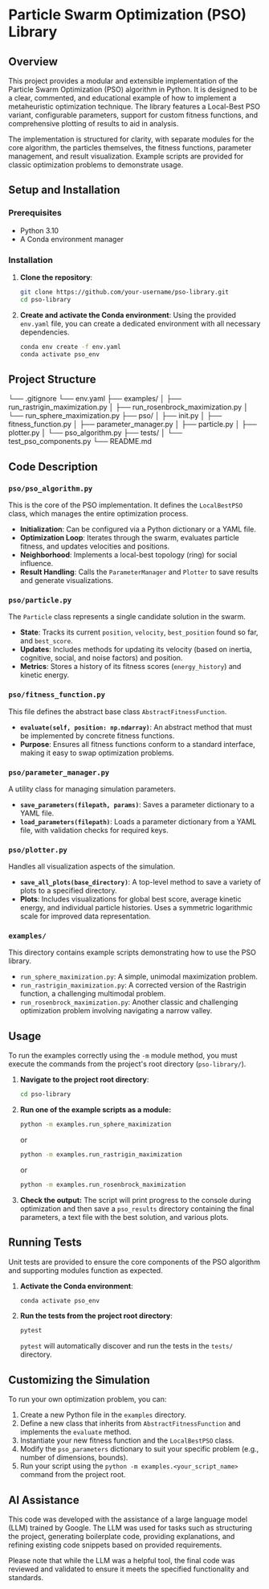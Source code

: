 # Particle Swarm Optimization (PSO) Library

## Overview

This project provides a modular and extensible implementation of the Particle Swarm Optimization (PSO) algorithm in Python. It is designed to be a clear, commented, and educational example of how to implement a metaheuristic optimization technique. The library features a Local-Best PSO variant, configurable parameters, support for custom fitness functions, and comprehensive plotting of results to aid in analysis.

The implementation is structured for clarity, with separate modules for the core algorithm, the particles themselves, the fitness functions, parameter management, and result visualization. Example scripts are provided for classic optimization problems to demonstrate usage.

## Setup and Installation

### Prerequisites

*   Python 3.10
*   A Conda environment manager

### Installation

1.  **Clone the repository**:
    ```sh
    git clone https://github.com/your-username/pso-library.git
    cd pso-library
    ```
2.  **Create and activate the Conda environment**:
    Using the provided `env.yaml` file, you can create a dedicated environment with all necessary dependencies.
    ```sh
    conda env create -f env.yaml
    conda activate pso_env
    ```

## Project Structure


└── .gitignore
└── env.yaml
├── examples/
│ ├── run_rastrigin_maximization.py
│ ├── run_rosenbrock_maximization.py
│ └── run_sphere_maximization.py
├── pso/
│ ├── init.py
│ ├── fitness_function.py
│ ├── parameter_manager.py
│ ├── particle.py
│ ├── plotter.py
│ └── pso_algorithm.py
├── tests/
│ └── test_pso_components.py
└── README.md

## Code Description

### `pso/pso_algorithm.py`
This is the core of the PSO implementation. It defines the `LocalBestPSO` class, which manages the entire optimization process.
*   **Initialization**: Can be configured via a Python dictionary or a YAML file.
*   **Optimization Loop**: Iterates through the swarm, evaluates particle fitness, and updates velocities and positions.
*   **Neighborhood**: Implements a local-best topology (ring) for social influence.
*   **Result Handling**: Calls the `ParameterManager` and `Plotter` to save results and generate visualizations.

### `pso/particle.py`
The `Particle` class represents a single candidate solution in the swarm.
*   **State**: Tracks its current `position`, `velocity`, `best_position` found so far, and `best_score`.
*   **Updates**: Includes methods for updating its velocity (based on inertia, cognitive, social, and noise factors) and position.
*   **Metrics**: Stores a history of its fitness scores (`energy_history`) and kinetic energy.

### `pso/fitness_function.py`
This file defines the abstract base class `AbstractFitnessFunction`.
*   **`evaluate(self, position: np.ndarray)`**: An abstract method that must be implemented by concrete fitness functions.
*   **Purpose**: Ensures all fitness functions conform to a standard interface, making it easy to swap optimization problems.

### `pso/parameter_manager.py`
A utility class for managing simulation parameters.
*   **`save_parameters(filepath, params)`**: Saves a parameter dictionary to a YAML file.
*   **`load_parameters(filepath)`**: Loads a parameter dictionary from a YAML file, with validation checks for required keys.

### `pso/plotter.py`
Handles all visualization aspects of the simulation.
*   **`save_all_plots(base_directory)`**: A top-level method to save a variety of plots to a specified directory.
*   **Plots**: Includes visualizations for global best score, average kinetic energy, and individual particle histories. Uses a symmetric logarithmic scale for improved data representation.

### `examples/`
This directory contains example scripts demonstrating how to use the PSO library.
*   `run_sphere_maximization.py`: A simple, unimodal maximization problem.
*   `run_rastrigin_maximization.py`: A corrected version of the Rastrigin function, a challenging multimodal problem.
*   `run_rosenbrock_maximization.py`: Another classic and challenging optimization problem involving navigating a narrow valley.

## Usage

To run the examples correctly using the `-m` module method, you must execute the commands from the project's root directory (`pso-library/`).

1.  **Navigate to the project root directory**:
    ```sh
    cd pso-library
    ```
2.  **Run one of the example scripts as a module:**
    ```sh
    python -m examples.run_sphere_maximization
    ```
    or
    ```sh
    python -m examples.run_rastrigin_maximization
    ```
    or
    ```sh
    python -m examples.run_rosenbrock_maximization
    ```
3.  **Check the output:** The script will print progress to the console during optimization and then save a `pso_results` directory containing the final parameters, a text file with the best solution, and various plots.

## Running Tests

Unit tests are provided to ensure the core components of the PSO algorithm and supporting modules function as expected.

1.  **Activate the Conda environment**:
    ```sh
    conda activate pso_env
    ```
2.  **Run the tests from the project root directory**:
    ```sh
    pytest
    ```
    `pytest` will automatically discover and run the tests in the `tests/` directory.

## Customizing the Simulation

To run your own optimization problem, you can:
1.  Create a new Python file in the `examples` directory.
2.  Define a new class that inherits from `AbstractFitnessFunction` and implements the `evaluate` method.
3.  Instantiate your new fitness function and the `LocalBestPSO` class.
4.  Modify the `pso_parameters` dictionary to suit your specific problem (e.g., number of dimensions, bounds).
5.  Run your script using the `python -m examples.<your_script_name>` command from the project root.

## AI Assistance

This code was developed with the assistance of a large language model (LLM) trained by Google. The LLM was used for tasks such as structuring the project, generating boilerplate code, providing explanations, and refining existing code snippets based on provided requirements.

Please note that while the LLM was a helpful tool, the final code was reviewed and validated to ensure it meets the specified functionality and standards.


